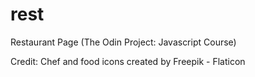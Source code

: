 # rest
Restaurant Page
(The Odin Project: Javascript Course)

Credit:
Chef and food icons created by Freepik - Flaticon